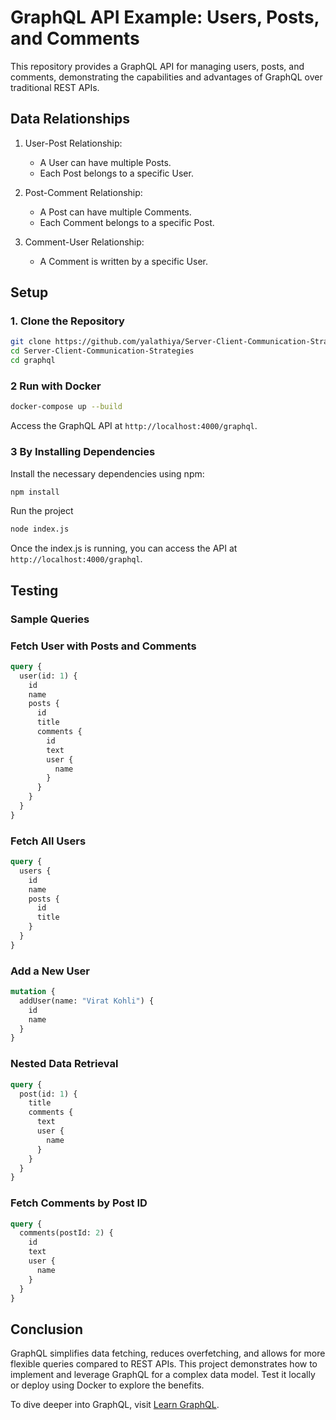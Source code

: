 # GraphQL API Example: Users, Posts, and Comments

This repository provides a GraphQL API for managing users, posts, and comments, demonstrating the capabilities and advantages of GraphQL over traditional REST APIs.

## Data Relationships

1. User-Post Relationship:

   - A User can have multiple Posts.
   - Each Post belongs to a specific User.

2. Post-Comment Relationship:

   - A Post can have multiple Comments.
   - Each Comment belongs to a specific Post.

3. Comment-User Relationship:
   - A Comment is written by a specific User.

## Setup

### 1. Clone the Repository

```bash
git clone https://github.com/yalathiya/Server-Client-Communication-Strategies.git
cd Server-Client-Communication-Strategies
cd graphql
```

### 2 Run with Docker

```bash
docker-compose up --build
```

Access the GraphQL API at `http://localhost:4000/graphql`.

### 3 By Installing Dependencies

Install the necessary dependencies using npm:

```bash
npm install
```

Run the project

```bash
node index.js
```

Once the index.js is running, you can access the API at `http://localhost:4000/graphql`.

## Testing

### Sample Queries

### Fetch User with Posts and Comments

```graphql
query {
  user(id: 1) {
    id
    name
    posts {
      id
      title
      comments {
        id
        text
        user {
          name
        }
      }
    }
  }
}
```

### Fetch All Users

```graphql
query {
  users {
    id
    name
    posts {
      id
      title
    }
  }
}
```

### Add a New User

```graphql
mutation {
  addUser(name: "Virat Kohli") {
    id
    name
  }
}
```

### Nested Data Retrieval

```graphql
query {
  post(id: 1) {
    title
    comments {
      text
      user {
        name
      }
    }
  }
}
```

### Fetch Comments by Post ID

```graphql
query {
  comments(postId: 2) {
    id
    text
    user {
      name
    }
  }
}
```

## Conclusion

GraphQL simplifies data fetching, reduces overfetching, and allows for more flexible queries compared to REST APIs. This project demonstrates how to implement and leverage GraphQL for a complex data model. Test it locally or deploy using Docker to explore the benefits.

To dive deeper into GraphQL, visit [Learn GraphQL](https://graphql.org/learn/).
